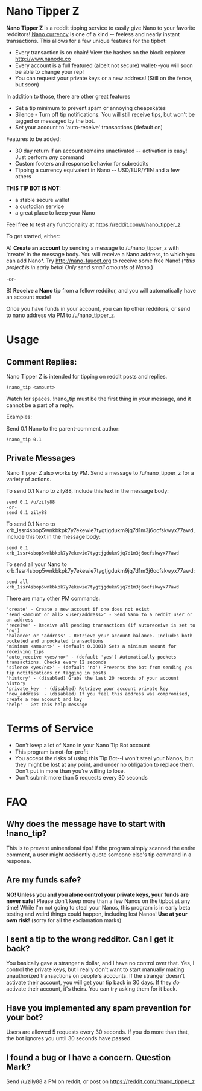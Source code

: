 # Nano Tipper Z


**Nano Tipper Z** is a reddit tipping service to easily give Nano to your favorite redditors!
[Nano currency](http://www.nano.org) is one of a kind -- feeless and nearly instant transactions. 
This allows for a few unique features for the tipbot:
* Every transaction is on chain! View the hashes on the block explorer http://www.nanode.co
* Every account is a full featured (albeit not secure) wallet--you will soon be able to change your rep!
* You can request your private keys or a new address! (Still on the fence, but *soon*)

In addition to those, there are other great features
* Set a tip minimum to prevent spam or annoying cheapskates
* Silence - Turn off tip notifications. You will still receive tips, but won't be tagged or messaged by the bot.
* Set your account to 'auto-receive' transactions (default on)
 
Features to be added:
* 30 day return if an account remains unactivated -- activation is easy! Just perform *any* command
* Custom footers and response behavior for subreddits
* Tipping a currency equivalent in Nano -- USD/EUR/YEN and a few others

**THIS TIP BOT IS NOT:**
* a stable secure wallet
* a custodian service
* a great place to keep your Nano

Feel free to test any functionality at https://reddit.com/r/nano_tipper_z

To get started, either:

A) **Create an account** by sending a message to /u/nano_tipper_z with 'create' in the message body. You will receive a Nano address, to which you can add Nano\*. Try http://nano-faucet.org to receive some free Nano! (\**this project is in early beta! Only send small amounts of Nano*.)

-or-

B) **Receive a Nano tip** from a fellow redditor, and you will automatically have an account made!

Once you have funds in your account, you can tip other redditors, or send to nano address via PM to /u/nano_tipper_z.
# Usage
## Comment Replies:

Nano Tipper Z is intended for tipping on reddit posts and replies.

    !nano_tip <amount>

Watch for spaces. !nano_tip must be the first thing in your message, and it cannot be a part of a reply.

Examples:

Send 0.1 Nano to the parent-comment author:

    !nano_tip 0.1


## Private Messages

Nano Tipper Z also works by PM. Send a message to /u/nano_tipper_z for a variety of actions.

To send 0.1 Nano to zily88, include this text in the message body:

    send 0.1 /u/zily88
    -or-
    send 0.1 zily88

To send 0.1 Nano to xrb_1ssr4sbop5wnkbkpk7y7ekewie7tygtjgdukm9jq7d1m3j6ocfskwyx77awd, include this text in the message body:

    send 0.1 xrb_1ssr4sbop5wnkbkpk7y7ekewie7tygtjgdukm9jq7d1m3j6ocfskwyx77awd

To send all your Nano to xrb_1ssr4sbop5wnkbkpk7y7ekewie7tygtjgdukm9jq7d1m3j6ocfskwyx77awd:

    send all xrb_1ssr4sbop5wnkbkpk7y7ekewie7tygtjgdukm9jq7d1m3j6ocfskwyx77awd

There are many other PM commands:

    'create' - Create a new account if one does not exist
    'send <amount or all> <user/address>' - Send Nano to a reddit user or an address
    'receive' - Receive all pending transactions (if autoreceive is set to 'no')
    'balance' or 'address' - Retrieve your account balance. Includes both pocketed and unpocketed transactions
    'minimum <amount>' - (default 0.0001) Sets a minimum amount for receiving tips
    'auto_receive <yes/no>' - (default 'yes') Automatically pockets transactions. Checks every 12 seconds
    'silence <yes/no>' - (default 'no') Prevents the bot from sending you tip notifications or tagging in posts 
    'history' - (disabled) Grabs the last 20 records of your account history
    'private_key' - (disabled) Retrieve your account private key
    'new_address' - (disabled) If you feel this address was compromised, create a new account and key
    'help' - Get this help message

# Terms of Service
* Don't keep a lot of Nano in your Nano Tip Bot account
* This program is not-for-profit
* You accept the risks of using this Tip Bot--I won't steal your Nanos, but they might be lost at any point, and under no obligation to replace them. Don't put in more than you're willing to lose.
* Don't submit more than 5 requests every 30 seconds 

# FAQ
## Why does the message have to start with !nano_tip?
This is to prevent uninentional tips! If the program simply scanned the entire comment, a user might accidently quote someone else's 
tip command in a response.

## Are my funds safe?
**NO! Unless you and you alone control your private keys, your funds are never safe!** Please don't keep more than a few Nanos on the tipbot at any time! While I'm not going to steal your Nanos, this program is in early beta testing and weird things could happen, including lost Nanos! **Use at your own risk!** (sorry for all the exclamation marks)

## I sent a tip to the wrong redditor. Can I get it back?
You basically gave a stranger a dollar, and I have no control over that. Yes, I control the private keys, but I really don't want to start manually making unauthorized transactions on people's accounts. If the stranger doesn't activate their account, you will get your tip back in 30 days. If they *do* activate their account, it's theirs. You can try asking them for it back.

## Have you implemented any spam prevention for your bot?
Users are allowed 5 requests every 30 seconds. If you do more than that, the bot ignores you until 30 seconds have passed.

## I found a bug or I have a concern. Question Mark?
Send /u/zily88 a PM on reddit, or post on https://reddit.com/r/nano_tipper_z
